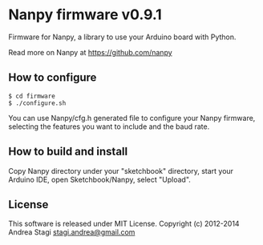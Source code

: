 Nanpy firmware v0.9.1
=====================
Firmware for Nanpy, a library to use your Arduino board with Python.

Read more on Nanpy at https://github.com/nanpy

How to configure
----------------

	$ cd firmware
	$ ./configure.sh

You can use Nanpy/cfg.h generated file to configure your Nanpy firmware, selecting the features you want to include and the baud rate.

How to build and install
------------------------
Copy Nanpy directory under your "sketchbook" directory, start your Arduino IDE, open Sketchbook/Nanpy, select "Upload".

License
-------
This software is released under MIT License. Copyright (c) 2012-2014 Andrea Stagi <stagi.andrea@gmail.com>

